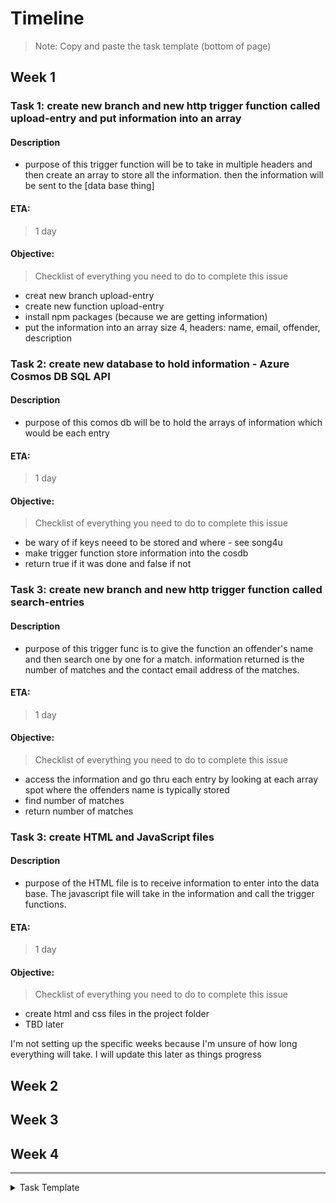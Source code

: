# Timeline
> Note: Copy and paste the task template (bottom of page)

## Week 1

### Task 1: create new branch and new http trigger function called upload-entry and put information into an array

#### Description
- purpose of this trigger function will be to take in multiple headers and then create an array to store all the information. then the information will be sent to the [data base thing]

#### ETA:
> 1 day

#### Objective:
> Checklist of everything you need to do to complete this issue
- creat new branch upload-entry
- create new function upload-entry
- install npm packages (because we are getting information)
- put the information into an array size 4, headers: name, email, offender, description

### Task 2: create new database to hold information - Azure Cosmos DB SQL API

#### Description
- purpose of this comos db will be to hold the arrays of information which would be each entry

#### ETA:
> 1 day

#### Objective:
> Checklist of everything you need to do to complete this issue
- be wary of if keys neeed to be stored and where - see song4u
- make trigger function store information into the cosdb
- return true if it was done and false if not


### Task 3: create new branch and new http trigger function called search-entries

#### Description
- purpose of this trigger func is to give the function an offender's name and then search one by one for a match. information returned is the number of matches and the contact email address of the matches. 

#### ETA:
> 1 day

#### Objective:
> Checklist of everything you need to do to complete this issue
- access the information and go thru each entry by looking at each array spot where the offenders name is typically stored
- find number of matches
- return number of matches


### Task 3: create HTML and JavaScript files

#### Description
- purpose of the HTML file is to receive information to enter into the data base. The javascript file will take in the information and call the trigger functions. 

#### ETA:
> 1 day

#### Objective:
> Checklist of everything you need to do to complete this issue
- create html and css files in the project folder
- TBD later



I'm not setting up the specific weeks because I'm unsure of how long everything will take. I will update this later as things progress
## Week 2

## Week 3

## Week 4


---

<details><summary>Task Template</summary>
<br>

### [Task Name]:

#### Description
- [Replace with description]

#### ETA:
> How long do you think it will take to complete this?
- [Replace with eta]

#### Objective:
> Checklist of everything you need to do to complete this issue
- [ ] [Replace with small task  1]
- [ ] [Replace with small task  2]
- [ ] [Replace with small task  3]

<br><br>
</details>